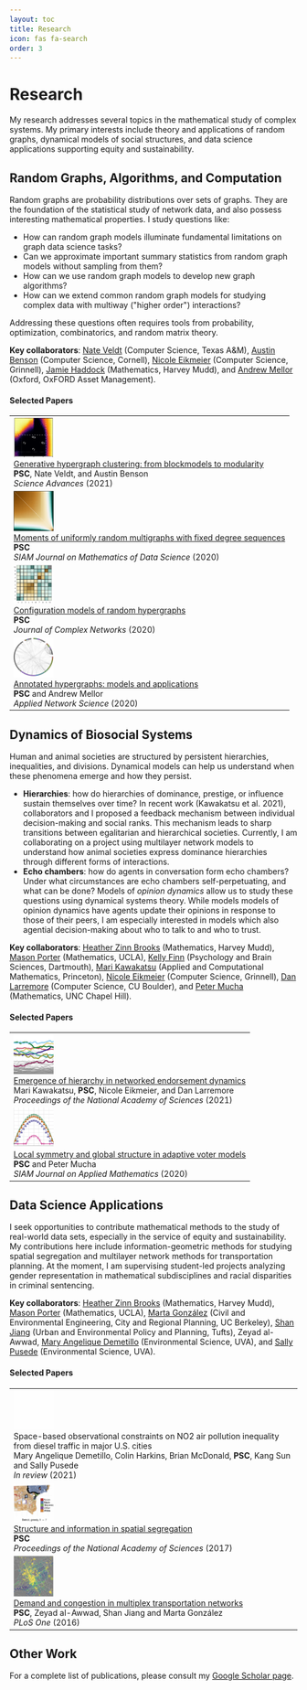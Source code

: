 ```yaml
---
layout: toc
title: Research 
icon: fas fa-search
order: 3
---
```


# Research

My research addresses several topics in the mathematical study of complex systems. My primary interests include theory and applications of random graphs, dynamical models of social structures, and data science applications supporting equity and sustainability. 




<!-- ![](https://www.philchodrow.com/static/img/avatar.jpg) -->


## Random Graphs, Algorithms, and Computation

Random graphs are probability distributions over sets of graphs. They are the foundation of the statistical study of network data, and also possess interesting mathematical properties. I study questions like: 

- How can random graph models illuminate fundamental limitations on graph data science tasks?
- Can we approximate important summary statistics from random graph models without sampling from them? 
- How can we use random graph models to develop new graph algorithms?
- How can we extend common random graph models for studying complex data with multiway ("higher order") interactions? 

Addressing these questions often requires tools from probability, optimization, combinatorics, and random matrix theory. 

**Key collaborators**: [Nate Veldt](https://people.cam.cornell.edu/lnv22/) (Computer Science, Texas A&M), [Austin Benson](https://www.cs.cornell.edu/~arb/) (Computer Science, Cornell), [Nicole Eikmeier](https://eikmeier.sites.grinnell.edu/) (Computer Science, Grinnell), [Jamie Haddock](https://www.math.ucla.edu/~jhaddock/index.html) (Mathematics, Harvey Mudd), and [Andrew Mellor](https://andrewmellor.co.uk/) (Oxford, OxFORD Asset Management). 

#### Selected Papers

<table style="width:100%">
  <tr>
    <td>
      <div class="thumbnail">
        <img src="/assets/img/thumbnails/detectability.png" width = 70>
      </div>
        <div class="compress">
            <a href="https://advances.sciencemag.org/content/7/28/eabh1303">Generative hypergraph clustering: from blockmodels to modularity </a> <br>
            <b>PSC</b>, Nate Veldt, and Austin Benson <br>
            <i>Science Advances</i> (2021)
        </div>
    </td>
  </tr>
  <tr>
    <td>
      <div class="thumbnail">
        <img src="/assets/img/thumbnails/error_matrices.png" width = 70>
      </div>
        <div class = "compress">
            <a href="https://epubs.siam.org/doi/abs/10.1137/19M1288772">Moments of uniformly random multigraphs with fixed degree sequences </a> <br>
            <b>PSC</b><br>
            <i>SIAM Journal on Mathematics of Data Science</i> (2020)
        </div>
    </td>
  </tr>
  <tr>
    <td>
      <div class="thumbnail">
        <img src="/assets/img/thumbnails/configuration-hypergraphs.png" width = 70>
      </div>
        <div class = "compress">
            <a href="https://academic.oup.com/comnet/article-abstract/8/3/cnaa018/5879929">Configuration models of random hypergraphs</a> <br>
            <b>PSC</b><br>
            <i>Journal of Complex Networks</i> (2020)
        </div>
    </td>
  </tr>
  <tr>
    <td>
        <div class="thumbnail">
          <img src="/assets/img/thumbnails/community.png" width = 70>
        </div>
        <div class="compress">
            <a href="https://link.springer.com/article/10.1007/s41109-020-0252-y">Annotated hypergraphs: models and applications</a> <br>
            <b>PSC</b> and Andrew Mellor<br>
            <i>Applied Network Science</i> (2020)
        </div>
    </td>
  </tr>
</table>

## Dynamics of Biosocial Systems

Human and animal societies are structured by persistent hierarchies, inequalities, and divisions. Dynamical models can help us understand when these phenomena emerge and how they persist. 

- **Hierarchies**: how do hierarchies of dominance, prestige, or influence sustain themselves over time? In recent work (Kawakatsu et al. 2021), collaborators and I proposed a feedback mechanism between individual decision-making and social ranks. This mechanism leads to sharp transitions between egalitarian and hierarchical societies. Currently, I am collaborating on a project using multilayer network models to understand how animal societies express dominance hierarchies through different forms of interactions. 
- **Echo chambers**: how do agents in conversation form echo chambers? Under what circumstances are echo chambers self-perpetuating, and what can be done? Models of *opinion dynamics* allow us to study these questions using dynamical systems theory. While models models of opinion dynamics have agents update their opinions in response to those of their peers, I am especially interested in models which also agential decision-making about who to talk to and who to trust. 

**Key collaborators**: [Heather Zinn Brooks](https://www.hmc.edu/mathematics/people/faculty/heather-zinn-brooks/) (Mathematics, Harvey Mudd), [Mason Porter](https://www.math.ucla.edu/~mason/) (Mathematics, UCLA), [Kelly Finn](https://pbs.dartmouth.edu/people/kelly-r-finn) (Psychology and Brain Sciences, Dartmouth), [Mari Kawakatsu](https://www.marikawakatsu.com/) (Applied and Computational Mathematics, Princeton), [Nicole Eikmeier](https://eikmeier.sites.grinnell.edu/) (Computer Science, Grinnell), [Dan Larremore](https://www.colorado.edu/cs/daniel-larremore) (Computer Science, CU Boulder), and [Peter Mucha](https://mucha.web.unc.edu/) (Mathematics, UNC Chapel Hill).  

#### Selected Papers

<table style="width:100%">
  <tr>
    <td>
      <div class="thumbnail">
        <img src="/assets/img/thumbnails/math_phd_case_study_square.png" width = 70>
      </div>
        <div class="compress">
            <a href="https://www.pnas.org/content/118/16/e2015188118">Emergence of hierarchy in networked endorsement dynamics </a> <br>
            Mari Kawakatsu, <b>PSC</b>, Nicole Eikmeier, and Dan Larremore <br>
            <i>Proceedings of the National Academy of Sciences</i> (2021)
        </div>
    </td>
  </tr>
  <tr>
    <td>
      <div class="thumbnail">
        <img src="/assets/img/thumbnails/avm.png" width = 70>
      </div>
        <div class="compress">
            <a href="https://epubs.siam.org/doi/pdf/10.1137/18M1232346?casa_token=st1ib1C3dRUAAAAA:u69ZSyBJVU-keaUQ6eO6wVKcM42DNeUReNMDWhVVT5pUDozAHYx8NnGz7iKZ4gX1gtMxGYMCucA">Local symmetry and global structure in adaptive voter models </a> <br>
            <b>PSC</b> and Peter Mucha <br>
            <i>SIAM Journal on Applied Mathematics</i> (2020)
        </div>
    </td>
  </tr>
</table>

## Data Science Applications

I seek opportunities to contribute mathematical methods to the study of real-world data sets, especially in the service of equity and sustainability. My contributions here include information-geometric methods for studying spatial segregation and multilayer network methods for transportation planning. At the moment, I am supervising student-led projects analyzing gender representation in mathematical subdisciplines and racial disparities in criminal sentencing. 

**Key collaborators**: [Heather Zinn Brooks](https://www.hmc.edu/mathematics/people/faculty/heather-zinn-brooks/) (Mathematics, Harvey Mudd), [Mason Porter](https://www.math.ucla.edu/~mason/) (Mathematics, UCLA),  [Marta González](https://ced.berkeley.edu/ced/faculty-staff/marta-gonzalez) (Civil and Environmental Engineering, City and Regional Planning, UC Berkeley), [Shan Jiang](https://as.tufts.edu/uep/people/faculty/shan-jiang) (Urban and Environmental Policy and Planning, Tufts), Zeyad al-Awwad, [Mary Angelique Demetillo](https://maryangelique.com/) (Environmental Science, UVA), and [Sally Pusede](https://evsc.as.virginia.edu/people/profile/sep6a) (Environmental Science, UVA). 

#### Selected Papers

<table style="width:100%">
  <tr>
    <td>
        <div class="thumbnail">
          <img src="/assets/img/thumbnails/blank.png" width = 70>
        </div>
        <div class="compress">
            Space-based observational constraints on NO2 air pollution inequality from diesel traffic in major U.S. cities <br>
            Mary Angelique Demetillo, Colin Harkins, Brian McDonald, <b>PSC</b>, Kang Sun and Sally Pusede <br>
            <i>In review</i> (2021)
        </div>
    </td>
  </tr>
  <tr>
    <td>
        <div class="thumbnail">
          <img src="/assets/img/thumbnails/structure-and-information.png" width = 70>
        </div>
        <div class="compress">
            <a href="https://www.pnas.org/content/pnas/114/44/11591.full.pdf">Structure and information in spatial segregation </a> <br>
            <b>PSC</b> <br>
            <i>Proceedings of the National Academy of Sciences</i> (2017)
        </div>
    </td>
  </tr>
  <tr>
    <td>
        <div class="thumbnail">
          <img src="/assets/img/thumbnails/demand-and-congestion.png" width = 70>
        </div>
        <div class="compress">
            <a href="https://journals.plos.org/plosone/article?id=10.1371/journal.pone.0161738">Demand and congestion in multiplex transportation networks </a> <br>
            <b>PSC</b>, Zeyad al-Awwad, Shan Jiang and Marta González <br>
            <i>PLoS One</i> (2016)
        </div>
    </td>
  </tr>
</table>

## Other Work

For a complete list of publications, please consult my [Google Scholar page](https://scholar.google.com/citations?user=dgWoch0AAAAJ&hl=en). 

